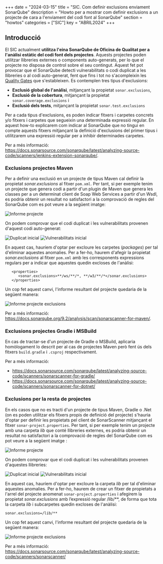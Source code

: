 +++
date        = "2024-03-15"
title       = "SIC. Com definir exclusions enviament SonarQube"
description = "Howto per a mostrar com definir exclusions a un projecte de cara a l'enviament del codi font al SonarQube"
section     = "howtos"
categories  = ["SIC"]
key         = "ABRIL2024"
+++

## Introducció

El SIC actualment **utilitza l'eina SonarQube de Oficina de Qualitat per a l'anàlisi estàtic del codi font dels projectes**.
Aquests projectes poden utilitzar llibreries externes o components auto-generats, per lo que el projecte no disposa de control sobre el seu contingut.
Aquest fet pot provocar que el SonarQube detecti vulnerabilitats o codi duplicat a les llibreries o al codi auto-generat, fent que fins i tot
no s'acompleixin les [Quality Gates](https://qualitat.solucions.gencat.cat/eines/sonarqube/) que s'estableixen.
Es contemplen tres tipus d'exclusions:

- **Exclusió global de l'anàlisi**, mitjançant la propietat `sonar.exclusions`,
- **Exclusió de la cobertura**, mitjançant la propietat `sonar.coverage.exclusions` i
- **Exclusió dels tests**, mitjançant la propietat `sonar.test.exclusions`

Per a cada tipus d'exclusions, es poden indicar fitxers i carpetes concrets y/o fitxers i carpetes que segueixin una determinada expressió regular.
En aquest how-to explicarem com indicar al SonarQube que no tingui en compte aquests fitxers mitjançant la definició d'exclusions del primer tipus
i utilitzarem una expressió regular per a inhibir determinades carpetes.

Per a més informació: https://docs.sonarsource.com/sonarqube/latest/analyzing-source-code/scanners/jenkins-extension-sonarqube/.

### Exclusions projectes Maven

Per a definir una exclusió en un projecte de tipus Maven cal definir la propietat *sonar.exclusions* al fitxer `pom.xml`. Per tant, si per exemple
tenim un projecte que genera codi a partir d'un plugin de Maven que genera les classes per a un determinat client de Soap Web Services
a partir d'un Wsdl, es podria obtenir un resultat no satisfactori a la comprovació de regles del SonarQube com es pot veure a la següent imatge:

![Informe projecte](/images/howtos/SonarPropertiesMaven_inicial.png)

On podem comprovar que el codi duplicat i les vulnerabilitats provenen d'aquest codi auto-generat:

![Duplicat inicial](/images/howtos/SonarPropertiesMaven_duplicitat_inicial.png)
![Vulnerabilitats inicial](/images/howtos/SonarPropertiesMaven_vulnerabilitats_inicial.png)

En aquest cas, hauríem d'optar per excloure les carpetes (*packages*) per tal d'eliminar aquestes anomalies. Per a fer-ho, haurem d'afegir la propietat *sonar.exclusions*
al fitxer `pom.xml` amb les corresponents expressions regulars per a indicar que aquestes quedin excloses de l'anàlisi:

```
   <properties>
      <sonar.exclusions>**/ws/**/*, **/w3/**/*</sonar.exclusions>
   </properties>
```

Un cop fet aquest canvi, l'informe resultant del projecte quedaria de la següent manera:

![Informe projecte exclusions](/images/howtos/SonarPropertiesMaven_exclusions.png)

Per a més informació: https://docs.sonarqube.org/9.2/analysis/scan/sonarscanner-for-maven/.

### Exclusions projectes Gradle i MSBuild

En cas de tractar-se d'un projecte de Gradle o MSBuild, aplicaria homòlogament lo descrit per al cas de projectes Maven però fent ús dels fitxers `build.gradle` i `.csproj` respectivament.

Per a més informació:

- https://docs.sonarsource.com/sonarqube/latest/analyzing-source-code/scanners/sonarscanner-for-gradle/
- https://docs.sonarsource.com/sonarqube/latest/analyzing-source-code/scanners/sonarscanner-for-dotnet/

### Exclusions per la resta de projectes

En els casos que no es tracti d'un projecte de tipus Maven, Gradle o .Net (on es poden utilitzar els fitxers propis de definició del projecte)
s'hauria d'optar per definir les propietats pel client de SonarScanner mitjançant el fitxer `sonar-project.properties`.
Per tant, si per exemple tenim un projecte amb una carpeta *lib* que conté llibreries externes, es podria obtenir
un resultat no satisfactori a la comprovació de regles del SonarQube com es pot veure a la següent imatge :

![Informe projecte](/images/howtos/SonarProperties_inicial.png)

On podem comprovar que el codi duplicat i les vulnerabilitats provenen d'aquestes llibreries:

![Duplicat inicial](/images/howtos/SonarProperties_duplicitat_inicial.png)
![Vulnerabilitats inicial](/images/howtos/SonarProperties_vulnerabilitats_inicial.png)

En aquest cas, hauríem d'optar per excloure la carpeta *lib* per tal d'eliminar aquestes anomalies. Per a fer-ho, haurem de crear un fitxer de propietats a l'arrel del projecte anomenat
`sonar-project.properties` i afegirem la propietat *sonar.exclusions* amb l’expressió regular /lib/**, de forma que  tota la carpeta *lib* i subcarpetes quedin excloses de l'anàlisi:

```
sonar.exclusions=/lib/**
```

Un cop fet aquest canvi, l'informe resultant del projecte quedaria de la següent manera:

![Informe projecte exclusions](/images/howtos/SonarProperties_exclusions.png)

Per a més informació: https://docs.sonarsource.com/sonarqube/latest/analyzing-source-code/scanners/sonarscanner/
